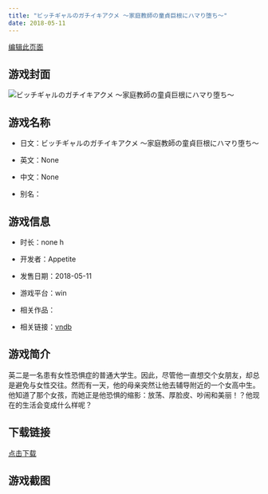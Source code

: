 ```yaml
---
title: "ビッチギャルのガチイキアクメ ～家庭教師の童貞巨根にハマり堕ち～"
date: 2018-05-11
---
```

[编辑此页面](https://github.com/ACG-3/ADV3-source/blob/main/source/_posts/games/%E3%83%93%E3%83%83%E3%83%81%E3%82%AE%E3%83%A3%E3%83%AB%E3%81%AE%E3%82%AC%E3%83%81%E3%82%A4%E3%82%AD%E3%82%A2%E3%82%AF%E3%83%A1%20%EF%BD%9E%E5%AE%B6%E5%BA%AD%E6%95%99%E5%B8%AB%E3%81%AE%E7%AB%A5%E8%B2%9E%E5%B7%A8%E6%A0%B9%E3%81%AB%E3%83%8F%E3%83%9E%E3%82%8A%E5%A0%95%E3%81%A1%EF%BD%9E.md)

## 游戏封面

![ビッチギャルのガチイキアクメ ～家庭教師の童貞巨根にハマり堕ち～](https://pan.timero.xyz/onedrive/img_lib_001/%E3%83%93%E3%83%83%E3%83%81%E3%82%AE%E3%83%A3%E3%83%AB%E3%81%AE%E3%82%AC%E3%83%81%E3%82%A4%E3%82%AD%E3%82%A2%E3%82%AF%E3%83%A1%20%EF%BD%9E%E5%AE%B6%E5%BA%AD%E6%95%99%E5%B8%AB%E3%81%AE%E7%AB%A5%E8%B2%9E%E5%B7%A8%E6%A0%B9%E3%81%AB%E3%83%8F%E3%83%9E%E3%82%8A%E5%A0%95%E3%81%A1%EF%BD%9E_cover.avif)


## 游戏名称

- 日文：ビッチギャルのガチイキアクメ ～家庭教師の童貞巨根にハマり堕ち～
- 英文：None
- 中文：None

- 别名：


## 游戏信息

- 时长：none h
- 开发者：Appetite
- 发售日期：2018-05-11
- 游戏平台：win
- 相关作品：

- 相关链接：[vndb](https://vndb.org/v22838)


## 游戏简介

英二是一名患有女性恐惧症的普通大学生。因此，尽管他一直想交个女朋友，却总是避免与女性交往。然而有一天，他的母亲突然让他去辅导附近的一个女高中生。他知道了那个女孩，而她正是他恐惧的缩影：放荡、厚脸皮、吵闹和美丽！？他现在的生活会变成什么样呢？


## 下载链接

[点击下载](https://pan.timero.xyz/onedrive/adv_lib_001/%E3%83%93%E3%83%83%E3%83%81%E3%82%AE%E3%83%A3%E3%83%AB%E3%81%AE%E3%82%AC%E3%83%81%E3%82%A4%E3%82%AD%E3%82%A2%E3%82%AF%E3%83%A1%20%EF%BD%9E%E5%AE%B6%E5%BA%AD%E6%95%99%E5%B8%AB%E3%81%AE%E7%AB%A5%E8%B2%9E%E5%B7%A8%E6%A0%B9%E3%81%AB%E3%83%8F%E3%83%9E%E3%82%8A%E5%A0%95%E3%81%A1%EF%BD%9E)


## 游戏截图


